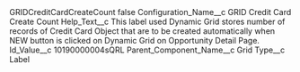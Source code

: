 <?xml version="1.0" encoding="UTF-8"?>
<CustomMetadata xmlns="http://soap.sforce.com/2006/04/metadata" xmlns:xsi="http://www.w3.org/2001/XMLSchema-instance" xmlns:xsd="http://www.w3.org/2001/XMLSchema">
    <label>GRIDCreditCardCreateCount</label>
    <protected>false</protected>
    <values>
        <field>Configuration_Name__c</field>
        <value xsi:type="xsd:string">GRID Credit Card Create Count</value>
    </values>
    <values>
        <field>Help_Text__c</field>
        <value xsi:type="xsd:string">This label used Dynamic Grid stores number of records of Credit Card Object that are to be created automatically when NEW button is clicked on Dynamic Grid on Opportunity Detail Page.</value>
    </values>
    <values>
        <field>Id_Value__c</field>
        <value xsi:type="xsd:string">10190000004sQRL</value>
    </values>
    <values>
        <field>Parent_Component_Name__c</field>
        <value xsi:type="xsd:string">Grid</value>
    </values>
    <values>
        <field>Type__c</field>
        <value xsi:type="xsd:string">Label</value>
    </values>
</CustomMetadata>
